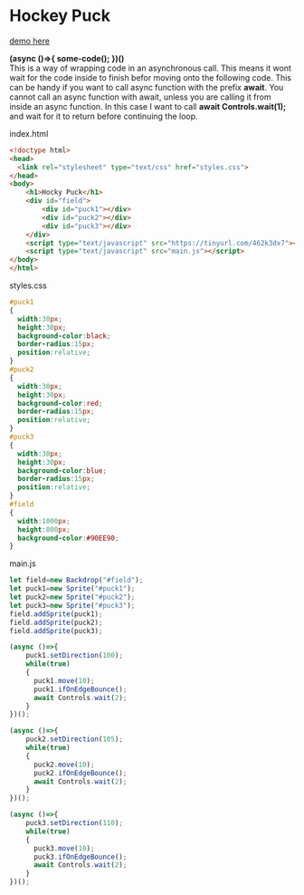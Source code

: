# Hockey Puck

[demo here](https://gormanlearncode.github.io/learncode/tutorial5/)
  
**(async ()=>{ some-code(); })()**  
This is a way of wrapping code in an asynchronous call. This means it wont wait for the code inside to finish befor moving onto the following code. This can be handy if you want to call async function with the prefix **await**. You cannot call an async function with await, unless you are calling it from inside an async function. In this case I want to call **await Controls.wait(1);** and wait for it to return before continuing the loop.
  
index.html
```html
<!doctype html>
<head>
  <link rel="stylesheet" type="text/css" href="styles.css">
</head>
<body>
    <h1>Hocky Puck</h1>
    <div id="field">
        <div id="puck1"></div>
        <div id="puck2"></div>
        <div id="puck3"></div>
    </div>
    <script type="text/javascript" src="https://tinyurl.com/462k3dx7"></script>
    <script type="text/javascript" src="main.js"></script>
</body>
</html>
```
styles.css
```css
#puck1
{
  width:30px;
  height:30px;
  background-color:black;
  border-radius:15px;
  position:relative;
}
#puck2
{
  width:30px;
  height:30px;
  background-color:red;
  border-radius:15px;
  position:relative;
}
#puck3
{
  width:30px;
  height:30px;
  background-color:blue;
  border-radius:15px;
  position:relative;
}
#field
{
  width:1000px;
  height:800px;
  background-color:#90EE90;
}
```
  
main.js
```javascript
let field=new Backdrop("#field");
let puck1=new Sprite("#puck1");
let puck2=new Sprite("#puck2");
let puck3=new Sprite("#puck3");
field.addSprite(puck1);
field.addSprite(puck2);
field.addSprite(puck3);

(async ()=>{
    puck1.setDirection(100);
    while(true)
    {
      puck1.move(10);
      puck1.ifOnEdgeBounce();
      await Controls.wait(2);
    }
})();

(async ()=>{
    puck2.setDirection(105);
    while(true)
    {
      puck2.move(10);
      puck2.ifOnEdgeBounce();
      await Controls.wait(2);
    }
})();

(async ()=>{
    puck3.setDirection(110);
    while(true)
    {
      puck3.move(10);
      puck3.ifOnEdgeBounce();
      await Controls.wait(2);
    }
})();

```
